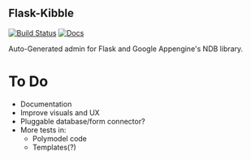 Flask-Kibble
--------------

[![Build Status](https://travis-ci.org/xlevus/flask-kibble.svg)](https://travis-ci.org/xlevus/flask-kibble)
[![Docs](https://readthedocs.org/projects/flask-kibble/badge/?version=latest)](http://flask-kibble.readthedocs.org/)

Auto-Generated admin for Flask and Google Appengine's NDB library.


To Do
=====

  * Documentation
  * Improve visuals and UX
  * Pluggable database/form connector?
  * More tests in:
    * Polymodel code
    * Templates(?)
